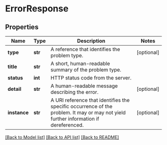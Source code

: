 # ErrorResponse

## Properties
Name | Type | Description | Notes
------------ | ------------- | ------------- | -------------
**type** | **str** | A reference that identifies the problem type. | [optional] 
**title** | **str** | A short, human-readable summary of the problem type. | 
**status** | **int** | HTTP status code from the server. | 
**detail** | **str** | A human-readable message describing the error. | [optional] 
**instance** | **str** | A URI reference that identifies the specific occurrence of the problem. It may or may not yield further information if dereferenced. | [optional] 

[[Back to Model list]](../README.md#documentation-for-models) [[Back to API list]](../README.md#documentation-for-api-endpoints) [[Back to README]](../README.md)

